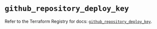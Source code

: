 # `github_repository_deploy_key`

Refer to the Terraform Registry for docs: [`github_repository_deploy_key`](https://registry.terraform.io/providers/integrations/github/6.3.0/docs/resources/repository_deploy_key).

